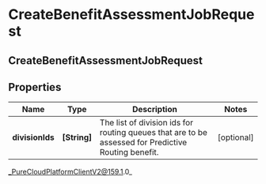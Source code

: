 # CreateBenefitAssessmentJobRequest

## CreateBenefitAssessmentJobRequest

## Properties

|Name | Type | Description | Notes|
|------------ | ------------- | ------------- | -------------|
| **divisionIds** | **[String]** | The list of division ids for routing queues that are to be assessed for Predictive Routing benefit. | [optional] |



_PureCloudPlatformClientV2@159.1.0_
